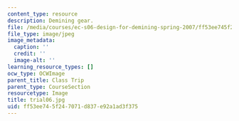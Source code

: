 ```yaml
---
content_type: resource
description: Demining gear.
file: /media/courses/ec-s06-design-for-demining-spring-2007/ff53ee745f247071d837e92a1ad3f375_trial06.jpg
file_type: image/jpeg
image_metadata:
  caption: ''
  credit: ''
  image-alt: ''
learning_resource_types: []
ocw_type: OCWImage
parent_title: Class Trip
parent_type: CourseSection
resourcetype: Image
title: trial06.jpg
uid: ff53ee74-5f24-7071-d837-e92a1ad3f375
---
```

